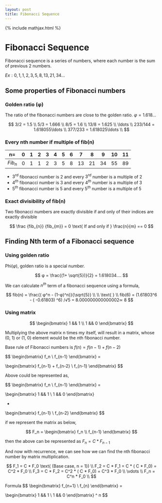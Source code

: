 ```yaml
---
layout: post
title: Fibonacci Sequence
---
```


{% include mathjax.html %}


# Fibonacci Sequence

Fibonacci sequence is a series of numbers, where each number is the sum of previous 2 numbers.

$Ex: 0, 1, 1, 2, 3, 5, 8, 13, 21, 34 \ldots$

## Some properties of Fibonacci numbers

### Golden ratio (φ)

The ratio of the fibonacci numbers are close to the golden ratio. $φ = 1.618…$

$$
3/2  = 1.5 \\
5/3  = 1.666 \\
8/5  = 1.6 \\
13/8 = 1.625 \\
\ldots \\
233/144 = 1.618055\ldots \\
377/233 = 1.618025\ldots \\
$$

### Every nth number if multiple of fib(n)

| n=     | 0  | 1  |2  |3  |4  |5  |6  |7  |8  |9  |10 |11 |
|--------|----|----|---|---|---|---|---|---|---|---|---|---|
| $Fib_n$  |  0 | 1  |1  |2  |3  |5  |8  |13 |21 |34 |55 |89 |


- $3^{rd}$ fibonacci number is 2 and every $3^{rd}$ number is a multiple of 2
- $4^{th}$ fibonacci number is 3 and every $4^{th}$ number is a multiple of 3
- $5^{th}$ fibonacci number is 5 and every $5^{th}$ number is a multiple of 5

### Exact divisibility of fib(n)

Two fibonacci numbers are exactly divisible if and only of their indices are exactly divisible

$$
\frac {fib_{n}} {fib_{m}} = 0
\text{ If and only if }
\frac{n}{m} == 0
$$

## Finding Nth term of a Fibonacci sequence

### Using golden ratio

Phi($φ$), golden ratio is a special number.

$$
φ = \frac{(1+ \sqrt{5})}{2} = 1.618034….
$$

We can calculate $n^{th}$ term of a fibonacci sequence using a formula,

$$
fib(n) =  \frac{( φ^n - (1-φ)^n)}{\sqrt{5}} \\ \\
\text{ } \\
fib(6) = (1.61803^6 -  ( -0.61803) ^6) /√5 = 8.000000000000002≃ 8
$$

### Using matrix

$$
\begin{bmatrix}
 1 && 1 \\
 1 && 0
\end{bmatrix}
$$

Multiplying the above matrix n times my itself, will result in a matrix, whose (0, 1) or (1, 0) element would be the nth fibonacci number.

Base rule of Fibonacci numbers is $f(n) = f(n-1) + f(n-2)$

$$
\begin{bmatrix}
 f_n \\
 f_{n-1}
\end{bmatrix} =

\begin{bmatrix}
 f_{n-1} + f_{n-2} \\
 f_{n-1}
\end{bmatrix}
$$

Above could be represented as,

$$
\begin{bmatrix}
 f_n \\
 f_{n-1}
\end{bmatrix} =

\begin{bmatrix}
 1 && 1 \\
 1 && 0
\end{bmatrix}

*

\begin{bmatrix}
 f_{n-1} \\
 f_{n-2}
\end{bmatrix}
$$

if we represent the matrix as below,

$$
F_n = \begin{bmatrix}
 f_n \\
 f_{n-1}
\end{bmatrix}
$$

then the above can be represented as $F_n = C *  F_{n-1}$

And now with recurrence, we can see how we can find the nth fibonacci number by matrix multiplication.

$$
F_1  = C * F_0  \text{ (Base case, n = 1}) \\
F_2  = C * F_1 = C * ( C * F_0) = C^2 * F_0 \\
F_3  = C * F_2 = C^2 * ( C * F_0) = C^3 * F_0 \\
\vdots  \\
F_n  = C^n * F_0 \\
$$

Formula
$$
\begin{bmatrix}
 f_{n+1} \\
 f_{n}
\end{bmatrix} =

\begin{bmatrix}
 1 && 1 \\
 1 && 0
\end{bmatrix} ^ n
$$

